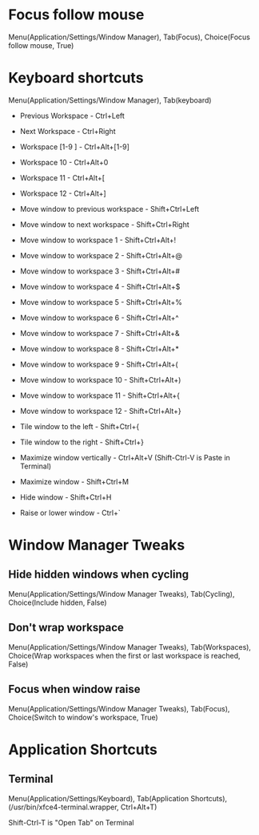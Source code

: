 # Focus follow mouse

Menu(Application/Settings/Window Manager), Tab(Focus), Choice(Focus follow mouse, True)

# Keyboard shortcuts

Menu(Application/Settings/Window Manager), Tab(keyboard)

- Previous Workspace - Ctrl+Left
- Next Workspace     - Ctrl+Right

- Workspace [1-9 ] - Ctrl+Alt+[1-9]
- Workspace 10     - Ctrl+Alt+0
- Workspace 11     - Ctrl+Alt+[
- Workspace 12     - Ctrl+Alt+]

- Move window to previous workspace - Shift+Ctrl+Left
- Move window to next workspace     - Shift+Ctrl+Right

- Move window to workspace 1  - Shift+Ctrl+Alt+!
- Move window to workspace 2  - Shift+Ctrl+Alt+@
- Move window to workspace 3  - Shift+Ctrl+Alt+#
- Move window to workspace 4  - Shift+Ctrl+Alt+$
- Move window to workspace 5  - Shift+Ctrl+Alt+%
- Move window to workspace 6  - Shift+Ctrl+Alt+^
- Move window to workspace 7  - Shift+Ctrl+Alt+&
- Move window to workspace 8  - Shift+Ctrl+Alt+*
- Move window to workspace 9  - Shift+Ctrl+Alt+(
- Move window to workspace 10 - Shift+Ctrl+Alt+)
- Move window to workspace 11 - Shift+Ctrl+Alt+{
- Move window to workspace 12 - Shift+Ctrl+Alt+}

- Tile window to the left  - Shift+Ctrl+{
- Tile window to the right - Shift+Ctrl+}

- Maximize window vertically  - Ctrl+Alt+V (Shift-Ctrl-V is Paste in Terminal)
- Maximize window             - Shift+Ctrl+M
- Hide window                 - Shift+Ctrl+H

- Raise or lower window       - Ctrl+`

# Window Manager Tweaks 

## Hide hidden windows when cycling

Menu(Application/Settings/Window Manager Tweaks), Tab(Cycling), Choice(Include hidden, False)

## Don't wrap workspace

Menu(Application/Settings/Window Manager Tweaks), Tab(Workspaces), Choice(Wrap workspaces when the first or last workspace is reached, False)

## Focus when window raise

Menu(Application/Settings/Window Manager Tweaks), Tab(Focus), Choice(Switch to window's workspace, True)

# Application Shortcuts

## Terminal

Menu(Application/Settings/Keyboard), Tab(Application Shortcuts), (/usr/bin/xfce4-terminal.wrapper, Ctrl+Alt+T)

Shift-Ctrl-T is "Open Tab" on Terminal
